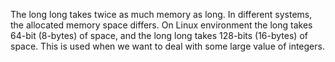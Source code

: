 The long long takes twice as much memory as long. In different systems, the allocated memory space differs. On Linux environment the long takes 64-bit (8-bytes) of space, and the long long takes 128-bits (16-bytes) of space. This is used when we want to deal with some large value of integers.
